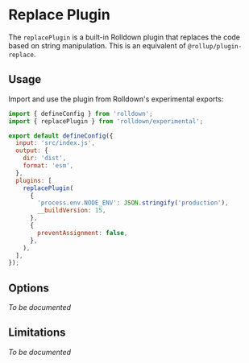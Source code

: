 # Replace Plugin

The `replacePlugin` is a built-in Rolldown plugin that replaces the code based on string manipulation. This is an equivalent of `@rollup/plugin-replace`.

## Usage

Import and use the plugin from Rolldown's experimental exports:

```js
import { defineConfig } from 'rolldown';
import { replacePlugin } from 'rolldown/experimental';

export default defineConfig({
  input: 'src/index.js',
  output: {
    dir: 'dist',
    format: 'esm',
  },
  plugins: [
    replacePlugin(
      {
        'process.env.NODE_ENV': JSON.stringify('production'),
        __buildVersion: 15,
      },
      {
        preventAssignment: false,
      },
    ),
  ],
});
```

## Options

_To be documented_

## Limitations

_To be documented_
